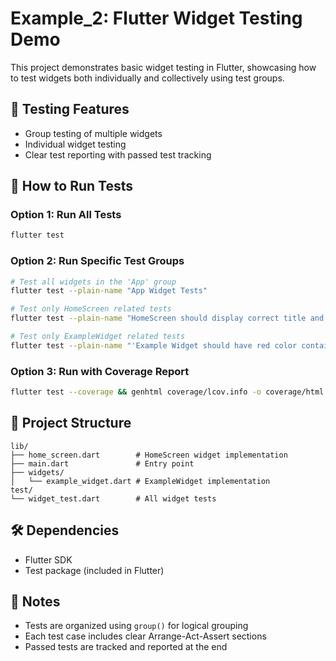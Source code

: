 # Example_2: Flutter Widget Testing Demo

This project demonstrates basic widget testing in Flutter, showcasing how to test widgets both individually and collectively using test groups.

## 🧪 Testing Features
- Group testing of multiple widgets
- Individual widget testing
- Clear test reporting with passed test tracking

## 🚀 How to Run Tests

### Option 1: Run All Tests
```bash
flutter test
```

### Option 2: Run Specific Test Groups
```bash
# Test all widgets in the 'App' group
flutter test --plain-name "App Widget Tests"

# Test only HomeScreen related tests
flutter test --plain-name "HomeScreen should display correct title and message"

# Test only ExampleWidget related tests
flutter test --plain-name "'Example Widget should have red color container with home icon'"
```

### Option 3: Run with Coverage Report
```bash
flutter test --coverage && genhtml coverage/lcov.info -o coverage/html
```

## 📁 Project Structure
```
lib/
├── home_screen.dart        # HomeScreen widget implementation
├── main.dart               # Entry point
├── widgets/
│   └── example_widget.dart # ExampleWidget implementation
test/
└── widget_test.dart        # All widget tests
```

## 🛠️ Dependencies
- Flutter SDK
- Test package (included in Flutter)

## 📝 Notes
- Tests are organized using `group()` for logical grouping
- Each test case includes clear Arrange-Act-Assert sections
- Passed tests are tracked and reported at the end
